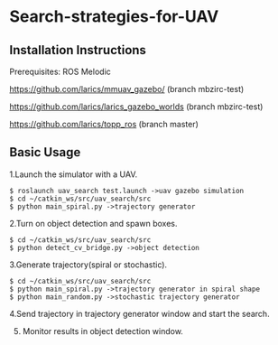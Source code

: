 # Search-strategies-for-UAV
Installation Instructions
-------------------------
Prerequisites:
ROS Melodic

https://github.com/larics/mmuav_gazebo/ (branch mbzirc-test)

https://github.com/larics/larics_gazebo_worlds  (branch mbzirc-test)

https://github.com/larics/topp_ros (branch master)

Basic Usage
-----------

1.Launch the simulator with a UAV.

```
$ roslaunch uav_search test.launch ->uav gazebo simulation
$ cd ~/catkin_ws/src/uav_search/src
$ python main_spiral.py ->trajectory generator

```
2.Turn on object detection and spawn boxes.

```
$ cd ~/catkin_ws/src/uav_search/src
$ python detect_cv_bridge.py ->object detection
```
3.Generate trajectory(spiral or stochastic).

```
$ cd ~/catkin_ws/src/uav_search/src
$ python main_spiral.py ->trajectory generator in spiral shape
$ python main_random.py ->stochastic trajectory generator
```
4.Send trajectory in trajectory generator window and start the search.

5. Monitor results in object detection window.
